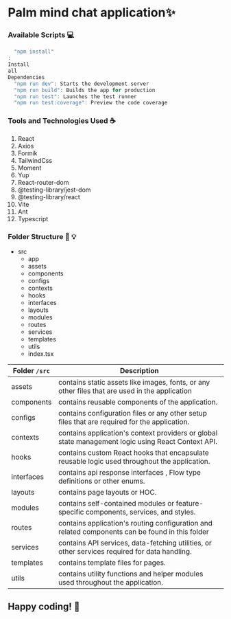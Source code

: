 # Palm mind chat application✨


### Available Scripts 💻

```js
  "npm install"
:
Install
all
Dependencies
  "npm run dev": Starts the development server
  "npm run build": Builds the app for production
  "npm run test": Launches the test runner
  "npm run test:coverage": Preview the code coverage
```

### Tools and Technologies Used ☕

1. React
2. Axios
3. Formik
4. TailwindCss
5. Moment
6. Yup
7. React-router-dom
8. @testing-library/jest-dom
9. @testing-library/react
10. Vite
11. Ant
12. Typescript

### Folder Structure 📂 💡

- src
  - app
  - assets
  - components
  - configs
  - contexts
  - hooks
  - interfaces
  - layouts
  - modules
  - routes
  - services
  - templates
  - utils
  - index.tsx

| Folder `/src` | Description                                                                                        |
| ------------- | -------------------------------------------------------------------------------------------------- |
| assets        | contains static assets like images, fonts, or any other files that are used in the application     |
| components    | contains reusable components of the application.                                                   |
| configs       | contains configuration files or any other setup files that are required for the application.       |
| contexts      | contains application's context providers or global state management logic using React Context API. |
| hooks         | contains custom React hooks that encapsulate reusable logic used throughout the application.       |
| interfaces    | contains api response interfaces , Flow type definitions or other enums.                           |
| layouts       | contains page layouts or HOC.                                                                      |
| modules       | contains self-contained modules or feature-specific components, services, and styles.              |
| routes        | contains application's routing configuration and related components can be found in this folder    |
| services      | contains API services, data-fetching utilities, or other services required for data handling.      |
| templates     | contains template files for pages.                                                                 |
| utils         | contains utility functions and helper modules used throughout the application.                     |

## Happy coding! 🤞

